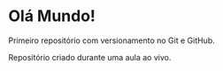# Olá Mundo!
 Primeiro repositório com versionamento no Git e GitHub.

 Repositório criado durante uma aula ao vivo.

